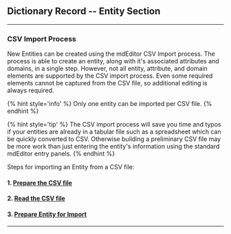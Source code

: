 ## Dictionary Record -- Entity Section
---

### CSV Import Process

New <span class="md-panel">Entities</span> can be created using the mdEditor CSV Import process.  The process is able to create an entity, along with it's associated attributes and domains, in a single step.  However, not all entity, attribute, and domain elements are supported by the CSV import process.  Even some required elements cannot be captured from the CSV file, so additional editing is always required.  

{% hint style='info' %}
  Only one entity can be imported per CSV file.
{% endhint %}

{% hint style='tip' %}
  The CSV import process will save you time and typos if your entities are already in a tabular file such as a spreadsheet which can be quickly converted to CSV.  Otherwise building a preliminary CSV file may be more work than just entering the entity's information using the standard mdEditor entry panels.
{% endhint %}

Steps for importing an <span class="md-panel">Entity</span> from a CSV file:

#### 1. [Prepare the CSV file](csvImport-prepCSV.md)

#### 2. [Read the CSV file](csvImport-readCSV.md)

#### 3. [Prepare Entity for Import](csvImport-prepEntity.md)

---